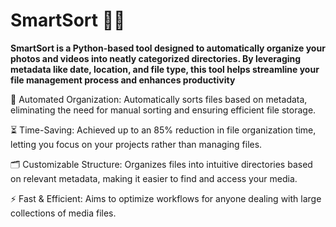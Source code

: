 # **SmartSort** 🎥📸


**SmartSort is a Python-based tool designed to automatically organize your photos and videos into neatly categorized directories. By leveraging metadata like date, location, and file type, this tool helps streamline your file management process and enhances productivity**

🧹 Automated Organization: Automatically sorts files based on metadata, eliminating the need for manual sorting and ensuring efficient file storage.

⏳ Time-Saving: Achieved up to an 85% reduction in file organization time, letting you focus on your projects rather than managing files.

🗂️ Customizable Structure: Organizes files into intuitive directories based on relevant metadata, making it easier to find and access your media.

⚡ Fast & Efficient: Aims to optimize workflows for anyone dealing with large collections of media files.
